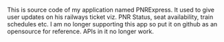 This is source code of my application named PNRExpress. It used to give user updates on his railways ticket viz. PNR Status, seat availability, train schedules etc. I am no longer supporting this app so put it on github as an opensource for reference. APIs in it no longer work.
